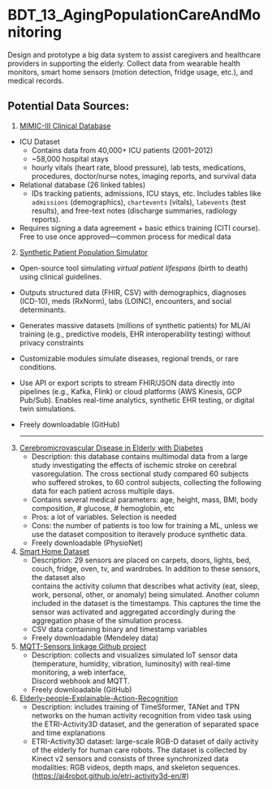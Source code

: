 # BDT_13_AgingPopulationCareAndMonitoring
Design and prototype a big data system to assist caregivers and healthcare providers in supporting the elderly. Collect data from wearable health monitors, smart home sensors (motion detection, fridge usage, etc.), and medical records.


## Potential Data Sources:
1. [MIMIC-III Clinical Database](https://physionet.org/content/mimiciii/1.4/)
- ICU Dataset 
    - Contains data from 40,000+ ICU patients (2001–2012)
    - ~58,000 hospital stays
    - hourly vitals (heart rate, blood pressure), lab tests, medications, procedures, doctor/nurse notes, imaging reports, and survival data
- Relational database (26 linked tables) 
    - IDs tracking patients, admissions, ICU stays, etc. Includes tables like `admissions` (demographics), `chartevents` (vitals), `labevents` (test results), and free-text notes (discharge summaries, radiology reports).  
- Requires signing a data agreement + basic ethics training (CITI course). Free to use once approved—common process for medical data


2. [Synthetic Patient Population Simulator](https://github.com/synthetichealth/synthea)
- Open-source tool simulating *virtual patient lifespans* (birth to death) using clinical guidelines. 
- Outputs structured data (FHIR, CSV) with demographics, diagnoses (ICD-10), meds (RxNorm), labs (LOINC), encounters, and social determinants.  
- Generates massive datasets (millions of synthetic patients) for ML/AI training (e.g., predictive models, EHR interoperability testing) without privacy constraints
- Customizable modules simulate diseases, regional trends, or rare conditions.  
- Use API or export scripts to stream FHIR/JSON data directly into pipelines (e.g., Kafka, Flink) or cloud platforms (AWS Kinesis, GCP Pub/Sub). Enables real-time analytics, synthetic EHR testing, or digital twin simulations.  
- Freely downloadable (GitHub)

  ------------------------------------------------------------------------------------------------
3. [Cerebromicrovascular Disease in Elderly with Diabetes](https://physionet.org/content/cded/1.0.1/Data_Description/#files-panel)
   - Description: this database contains multimodal data from a large study investigating the effects of ischemic stroke on cerebral vasoregulation. The cross         sectional study compared 60 subjects who suffered strokes, to 60 control subjects, collecting the following data for each patient across multiple days.
   - Contains several medical parameters: age, height, mass, BMI, body composition, # glucose, # hemoglobin, etc
   - Pros: a lot of variables. Selection is needed
   - Cons: the number of patients is too low for training a ML, unless we use the dataset composition to iteravely produce synthetic data.
   - Freely downloadable (PhysioNet)
4. [Smart Home Dataset](https://data.mendeley.com/datasets/zgsw84b2ff/1)
   - Description: 29 sensors are placed on carpets, doors, lights, bed, couch, fridge, oven, tv, and wardrobes. In addition to these sensors, the dataset also     
   contains the activity column that describes what activity (eat, sleep, work, personal, other, or anomaly) being simulated.
   Another column included in the dataset is the timestamps. This captures the time the sensor was activated and aggregated accordingly during the aggregation 
   phase of the simulation process.
   - CSV data containing binary and timestamp variables
   - Freely downloadable (Mendeley data)
6. [MQTT-Sensors linkage Github project](https://github.com/glmorandi/mqtt-iot-sensor/tree/main)
   - Description: collects and visualizes simulated IoT sensor data (temperature, humidity, vibration, luminosity) with real-time monitoring, a web interface,     
     Discord webhook and MQTT.
   - Freely downloadable (GitHub)
7. [Elderly-people-Explainable-Action-Recognition](https://github.com/Xavi3398/Elderly-people-Explainable-Action-Recognition/tree/main)
   - Description: includes training of TimeSformer, TANet and TPN networks on the human activity recognition from video task using the ETRI-Activity3D dataset,         and the generation of separated space and time explanations
   - ETRI-Activity3D dataset: large-scale RGB-D dataset of daily activity of the elderly for human care robots. The dataset is collected by Kinect v2 sensors             and consists of three synchronized data modalities: RGB videos, depth maps, and skeleton sequences. (https://ai4robot.github.io/etri-activity3d-en/#)
     
